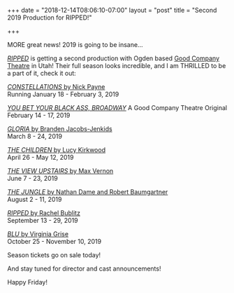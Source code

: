 +++
date = "2018-12-14T08:06:10-07:00"
layout = "post"
title = "Second 2019 Production for RIPPED!"

+++

MORE great news! 2019 is going to be insane...

[*RIPPED*](https://newplayexchange.org/plays/70552/ripped) is getting a second production with Ogden based [Good Company Theatre](https://www.goodcotheatre.com/) in Utah! Their full season looks incredible, and I am THRILLED to be a part of it, check it out:

[*CONSTELLATIONS* by Nick Payne](https://www.goodcotheatre.com/copy-of-passion)  
Running January 18 - February 3, 2019

[*YOU BET YOUR BLACK ASS, BROADWAY*](https://www.goodcotheatre.com/copy-of-constellations) A Good Company Theatre Original  
February 14 - 17, 2019

[*GLORIA* by Branden Jacobs-Jenkids](https://www.goodcotheatre.com/copy-of-you-bet-your-black-ass-broa)  
March 8 - 24, 2019

[*THE CHILDREN* by Lucy Kirkwood](https://www.goodcotheatre.com/copy-of-the-jungle)  
April 26 - May 12, 2019

[*THE VIEW UPSTAIRS* by Max Vernon](https://www.goodcotheatre.com/copy-of-gloria)  
June 7 - 23, 2019

[*THE JUNGLE* by Nathan Dame and Robert Baumgartner](https://www.goodcotheatre.com/copy-of-the-view-upstairs)  
August 2 - 11, 2019

[*RIPPED* by Rachel Bublitz](https://www.goodcotheatre.com/copy-of-the-jungle-1)  
September 13 - 29, 2019

[*BLU* by Virginia Grise](https://www.goodcotheatre.com/copy-of-ripped)  
October 25 - November 10, 2019

Season tickets go on sale today!

And stay tuned for director and cast announcements!

Happy Friday!